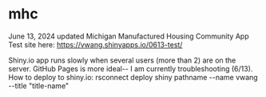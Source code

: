 # mhc
June 13, 2024 updated Michigan Manufactured Housing Community App
Test site here: https://vwang.shinyapps.io/0613-test/

Shiny.io app runs slowly when several users (more than 2) are on the server. GitHub Pages is more ideal-- I am currently troubleshooting (6/13).
How to deploy to shiny.io:
rsconnect deploy shiny pathname --name vwang --title "title-name"

